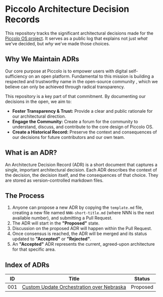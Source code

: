# Piccolo Architecture Decision Records

This repository tracks the significant architectural decisions made for the [Piccolo OS project](https://github.com/AtDexters-Lab/piccolo-os). It serves as a public log that explains not just *what* we've decided, but *why* we've made those choices.

## Why We Maintain ADRs

Our core purpose at Piccolo is to empower users with digital self-sufficiency on an open platform. Fundamental to this mission is building a respected and trustworthy name in the open-source community , which we believe can only be achieved through radical transparency.

This repository is a key part of that commitment. By documenting our decisions in the open, we aim to:

* **Foster Transparency & Trust:** Provide a clear and public rationale for our architectural direction.
* **Engage the Community:** Create a forum for the community to understand, discuss, and contribute to the core design of Piccolo OS.
* **Create a Historical Record:** Preserve the context and consequences of our decisions for future contributors and our own team.

## What is an ADR?

An Architecture Decision Record (ADR) is a short document that captures a single, important architectural decision. Each ADR describes the context of the decision, the decision itself, and the consequences of that choice. They are stored as version-controlled markdown files.

## The Process

1.  Anyone can propose a new ADR by copying the `template.md` file, creating a new file named `NNN-short-title.md` (where NNN is the next available number), and submitting a Pull Request.
2.  The ADR will start in the **"Proposed"** state.
3.  Discussion on the proposed ADR will happen within the Pull Request.
4.  Once consensus is reached, the ADR will be merged and its status updated to **"Accepted"** or **"Rejected"**.
5.  An **"Accepted"** ADR represents the current, agreed-upon architecture for that specific area.

## Index of ADRs

| ID  | Title                               | Status   |
| --- | ----------------------------------- | -------- |
| 001 | [Custom Update Orchestration over Nebraska](./001-custom-update-orchestration.md) | Proposed |
